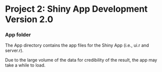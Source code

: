 # Project 2: Shiny App Development Version 2.0
### App folder

The App directory contains the app files for the Shiny App (i.e., ui.r and server.r).

Due to the large volume of the data for credibility of the result, the app may take a while to load.
